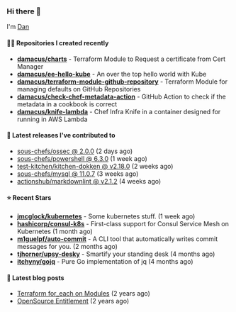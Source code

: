 

### Hi there 👋

I'm [Dan](https://medium.com/@dan.m.webb)

#### 👨‍💻 Repositories I created recently
- **[damacus/charts](https://github.com/damacus/charts)** - Terraform Module to Request a certificate from Cert Manager
- **[damacus/ee-hello-kube](https://github.com/damacus/ee-hello-kube)** - An over the top hello world with Kube
- **[damacus/terraform-module-github-repository](https://github.com/damacus/terraform-module-github-repository)** - Terraform Module for managing defaults on GitHub Repositories
- **[damacus/check-chef-metadata-action](https://github.com/damacus/check-chef-metadata-action)** - GitHub Action to check if the metadata in a cookbook is correct
- **[damacus/knife-lambda](https://github.com/damacus/knife-lambda)** - Chef Infra Knife in a container designed for running in AWS Lambda

#### 🚀 Latest releases I've contributed to


- [sous-chefs/ossec @ 2.0.0](https://github.com/sous-chefs/ossec/releases/tag/2.0.0) (2 days ago)
- [sous-chefs/powershell @ 6.3.0](https://github.com/sous-chefs/powershell/releases/tag/6.3.0) (1 week ago)
- [test-kitchen/kitchen-dokken @ v2.18.0](https://github.com/test-kitchen/kitchen-dokken/releases/tag/v2.18.0) (2 weeks ago)
- [sous-chefs/mysql @ 11.0.7](https://github.com/sous-chefs/mysql/releases/tag/11.0.7) (3 weeks ago)
- [actionshub/markdownlint @ v2.1.2](https://github.com/actionshub/markdownlint/releases/tag/v2.1.2) (4 weeks ago)

#### ⭐ Recent Stars


- **[jmcglock/kubernetes](https://github.com/jmcglock/kubernetes)** - Some kubernetes stuff. (1 week ago)
- **[hashicorp/consul-k8s](https://github.com/hashicorp/consul-k8s)** - First-class support for Consul Service Mesh on Kubernetes (1 month ago)
- **[m1guelpf/auto-commit](https://github.com/m1guelpf/auto-commit)** - A CLI tool that automatically writes commit messages for you. (2 months ago)
- **[tjhorner/upsy-desky](https://github.com/tjhorner/upsy-desky)** - Smartify your standing desk (4 months ago)
- **[itchyny/gojq](https://github.com/itchyny/gojq)** - Pure Go implementation of jq (4 months ago)

#### 📄 Latest blog posts
- [Terraform for_each on Modules](https://medium.com/@dan.m.webb/terraform-for-each-on-modules-bcf17c97e9ff?source=rss-bbba9c670f6e------2) (2 years ago)
- [OpenSource Entitlement](https://medium.com/@dan.m.webb/opensource-entitlement-f4584a035063?source=rss-bbba9c670f6e------2) (2 years ago)
